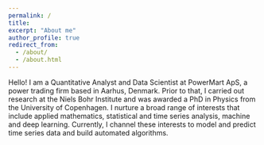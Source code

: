 ```yaml
---
permalink: /
title: 
excerpt: "About me"
author_profile: true
redirect_from: 
  - /about/
  - /about.html
---
```

 
Hello! I am a Quantitative Analyst and Data Scientist at PowerMart ApS, a power trading firm based in Aarhus, Denmark. Prior to that, I carried out research at the Niels Bohr Institute and was awarded a PhD in Physics from the University of Copenhagen. I nurture a broad range of interests that include applied mathematics, statistical and time series analysis, machine and deep learning. Currently, I channel these interests to model and predict time series data and build automated algorithms.  
